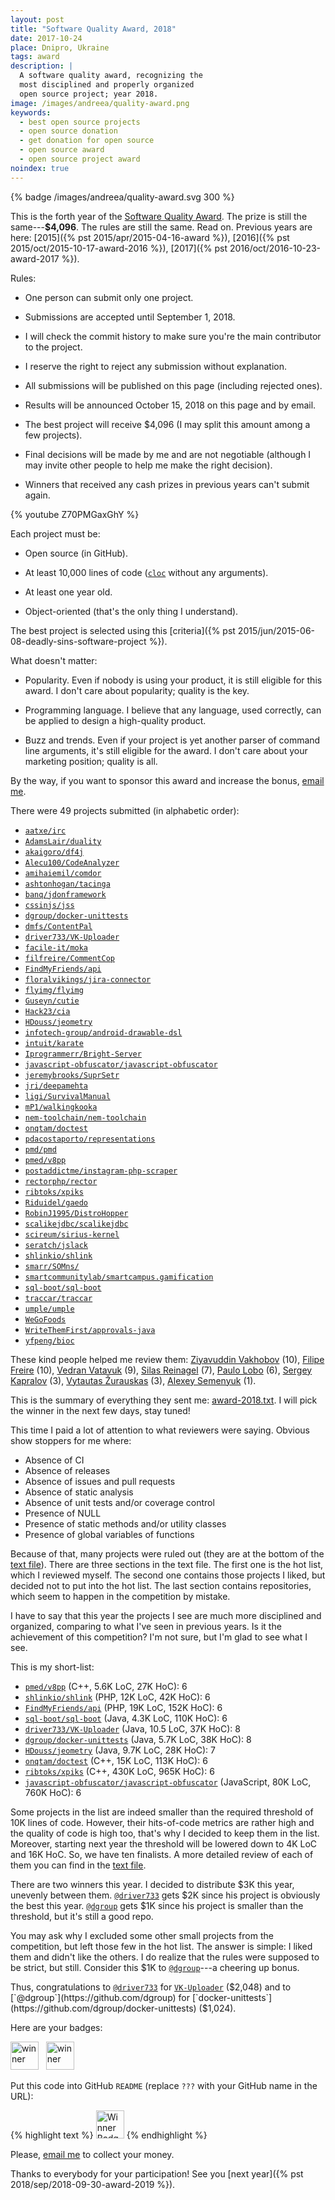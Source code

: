 ```yaml
---
layout: post
title: "Software Quality Award, 2018"
date: 2017-10-24
place: Dnipro, Ukraine
tags: award
description: |
  A software quality award, recognizing the
  most disciplined and properly organized
  open source project; year 2018.
image: /images/andreea/quality-award.png
keywords:
  - best open source projects
  - open source donation
  - get donation for open source
  - open source award
  - open source project award
noindex: true
---
```


{% badge /images/andreea/quality-award.svg 300 %}

This is the forth year of the
[Software Quality Award](/award.html). The prize
is still the same---**$4,096**.
The rules are still the same. Read on.
Previous years are here:
[2015]({% pst 2015/apr/2015-04-16-award %}),
[2016]({% pst 2015/oct/2015-10-17-award-2016 %}),
[2017]({% pst 2016/oct/2016-10-23-award-2017 %}).

<!--more-->

Rules:

  * One person can submit only one project.

  * Submissions are accepted until September 1, 2018.

  * I will check the commit history to make sure you're the main contributor to the project.

  * I reserve the right to reject any submission without explanation.

  * All submissions will be published on this page (including rejected ones).

  * Results will be announced October 15, 2018 on this page and by email.

  * The best project will receive $4,096 (I may split this amount among a few projects).

  * Final decisions will be made by me and are not negotiable
    (although I may invite other people to help me make the right decision).

  * Winners that received any cash prizes in previous years can't submit again.

{% youtube Z70PMGaxGhY %}

Each project must be:

  * Open source (in GitHub).

  * At least 10,000 lines of code ([`cloc`](https://www.npmjs.com/package/cloc) without any arguments).

  * At least one year old.

  * Object-oriented (that's the only thing I understand).

The best project is selected using this [criteria]({% pst 2015/jun/2015-06-08-deadly-sins-software-project %}).

What doesn't matter:

  * Popularity. Even if nobody is using your
    product, it is still eligible for this award. I don't care about
    popularity; quality is the key.

  * Programming language. I believe that any language, used correctly,
    can be applied to design a high-quality product.

  * Buzz and trends. Even if your project is yet another parser of command
    line arguments, it's still eligible for the award. I don't care about
    your marketing position; quality is all.

By the way, if you want to sponsor this award and increase the bonus,
[email me](mailto:me@yegor256.com).

There were 49 projects submitted (in alphabetic order):

  * [`aatxe/irc`](https://github.com/aatxe/irc)
  * [`AdamsLair/duality`](https://github.com/AdamsLair/duality)
  * [`akaigoro/df4j`](https://github.com/akaigoro/df4j)
  * [`Alecu100/CodeAnalyzer`](https://github.com/Alecu100/CodeAnalyzer)
  * [`amihaiemil/comdor`](https://github.com/amihaiemil/comdor)
  * [`ashtonhogan/tacinga`](https://github.com/ashtonhogan/tacinga)
  * [`banq/jdonframework`](https://github.com/banq/jdonframework)
  * [`cssinjs/jss`](https://github.com/cssinjs/jss)
  * [`dgroup/docker-unittests`](https://github.com/dgroup/docker-unittests)
  * [`dmfs/ContentPal`](https://github.com/dmfs/ContentPal)
  * [`driver733/VK-Uploader`](https://github.com/driver733/VK-Uploader)
  * [`facile-it/moka`](https://github.com/facile-it/moka)
  * [`filfreire/CommentCop`](https://github.com/filfreire/CommentCop)
  * [`FindMyFriends/api`](https://github.com/FindMyFriends/api)
  * [`floralvikings/jira-connector`](https://github.com/floralvikings/jira-connector)
  * [`flyimg/flyimg`](https://github.com/flyimg/flyimg)
  * [`Guseyn/cutie`](https://github.com/Guseyn/cutie)
  * [`Hack23/cia`](https://github.com/Hack23/cia)
  * [`HDouss/jeometry`](https://github.com/HDouss/jeometry)
  * [`infotech-group/android-drawable-dsl`](https://github.com/infotech-group/android-drawable-dsl)
  * [`intuit/karate`](https://github.com/intuit/karate)
  * [`Iprogrammerr/Bright-Server`](https://github.com/Iprogrammerr/Bright-Server)
  * [`javascript-obfuscator/javascript-obfuscator`](https://github.com/javascript-obfuscator/javascript-obfuscator)
  * [`jeremybrooks/SuprSetr`](https://github.com/jeremybrooks/SuprSetr)
  * [`jri/deepamehta`](https://github.com/jri/deepamehta)
  * [`ligi/SurvivalManual`](https://github.com/ligi/SurvivalManual)
  * [`mP1/walkingkooka`](https://github.com/mP1/walkingkooka)
  * [`nem-toolchain/nem-toolchain`](https://github.com/nem-toolchain/nem-toolchain)
  * [`onqtam/doctest`](https://github.com/onqtam/doctest)
  * [`pdacostaporto/representations`](https://github.com/pdacostaporto/representations)
  * [`pmd/pmd`](https://github.com/pmd/pmd/)
  * [`pmed/v8pp`](https://github.com/pmed/v8pp)
  * [`postaddictme/instagram-php-scraper`](https://github.com/postaddictme/instagram-php-scraper)
  * [`rectorphp/rector`](https://github.com/rectorphp/rector)
  * [`ribtoks/xpiks`](https://github.com/ribtoks/xpiks)
  * [`Riduidel/gaedo`](https://github.com/Riduidel/gaedo)
  * [`RobinJ1995/DistroHopper`](https://github.com/RobinJ1995/DistroHopper)
  * [`scalikejdbc/scalikejdbc`](https://github.com/scalikejdbc/scalikejdbc)
  * [`scireum/sirius-kernel`](https://github.com/scireum/sirius-kernel)
  * [`seratch/jslack`](https://github.com/seratch/jslack)
  * [`shlinkio/shlink`](https://github.com/shlinkio/shlink)
  * [`smarr/SOMns/`](https://github.com/smarr/SOMns/)
  * [`smartcommunitylab/smartcampus.gamification`](https://github.com/smartcommunitylab/smartcampus.gamification)
  * [`sql-boot/sql-boot`](https://github.com/sql-boot/sql-boot)
  * [`traccar/traccar`](https://github.com/traccar/traccar)
  * [`umple/umple`](https://github.com/umple/umple)
  * [`WeGoFoods`](https://github.com/WeGoFoods)
  * [`WriteThemFirst/approvals-java`](https://github.com/WriteThemFirst/approvals-java)
  * [`yfpeng/bioc`](https://github.com/yfpeng/bioc)

These kind people helped me review them:
[Ziyavuddin Vakhobov](https://github.com/ZiyaVakhobov) (10),
[Filipe Freire](https://github.com/filfreire) (10),
[Vedran Vatavuk](https://github.com/Vatavuk) (9),
[Silas Reinagel](https://www.silasreinagel.com/) (7),
[Paulo Lobo](https://github.com/paulodamaso) (6),
[Sergey Kapralov](https://pragmaticobjects.com/) (3),
[Vytautas Žurauskas](https://twitter.com/vzurauskas) (3),
[Alexey Semenyuk](https://github.com/alex-semenyuk) (1).

This is the summary of everything they sent me:
[award-2018.txt](/txt/2018/award-2018.txt). I will pick the winner in
the next few days, stay tuned!

This time I paid a lot of attention to what reviewers were saying. Obvious
show stoppers for me where:

  * Absence of CI
  * Absence of releases
  * Absence of issues and pull requests
  * Absence of static analysis
  * Absence of unit tests and/or coverage control
  * Presence of NULL
  * Presence of static methods and/or utility classes
  * Presence of global variables of functions

Because of that, many projects were ruled out (they are at the bottom of the
[text file](/txt/2018/award-2018.txt)). There are three sections in the text file.
The first one is the hot list, which I reviewed myself. The second one contains
those projects I liked, but decided not to put into the hot list.
The last section contains repositories, which seem to happen in the competition by mistake.

I have to say that this year the projects I see are much more disciplined
and organized, comparing to what I've seen in previous years. Is it the
achievement of this competition? I'm not sure, but I'm glad to see what I see.

This is my short-list:

 * [`pmed/v8pp`](https://github.com/pmed/v8pp) (C++, 5.6K LoC, 27K HoC): 6
 * [`shlinkio/shlink`](https://github.com/shlinkio/shlink) (PHP, 12K LoC, 42K HoC): 6
 * [`FindMyFriends/api`](https://github.com/FindMyFriends/api) (PHP, 19K LoC, 152K HoC): 6
 * [`sql-boot/sql-boot`](https://github.com/sql-boot/sql-boot) (Java, 4.3K LoC, 110K HoC): 6
 * [`driver733/VK-Uploader`](https://github.com/driver733/VK-Uploader) (Java, 10.5 LoC, 37K HoC): 8
 * [`dgroup/docker-unittests`](https://github.com/dgroup/docker-unittests) (Java, 5.7K LoC, 38K HoC): 8
 * [`HDouss/jeometry`](https://github.com/HDouss/jeometry) (Java, 9.7K LoC, 28K HoC): 7
 * [`onqtam/doctest`](https://github.com/onqtam/doctest) (C++, 15K LoC, 113K HoC): 6
 * [`ribtoks/xpiks`](https://github.com/ribtoks/xpiks) (C++, 430K LoC, 965K HoC): 6
 * [`javascript-obfuscator/javascript-obfuscator`](https://github.com/javascript-obfuscator/javascript-obfuscator) (JavaScript, 80K LoC, 760K HoC): 6

Some projects in the list are indeed smaller than the required threshold
of 10K lines of code. However, their hits-of-code metrics are rather high
and the quality of code is high too, that's why I decided to keep them
in the list. Moreover, starting next year the threshold will be lowered down
to 4K LoC and 16K HoC. So, we have ten finalists. A more detailed review
of each of them you can find in the [text file](/txt/2018/award-2018.txt).

There are two winners this year. I decided to distribute $3K this year, unevenly
between them. [`@driver733`](https://github.com/driver733) gets $2K since
his project is obviously the best this year. [`@dgroup`](https://github.com/dgroup) gets
$1K since his project is smaller than the threshold, but it's still a good repo.

You may ask why I excluded some other small projects from the competition, but left
those few in the hot list. The answer is simple: I liked them and didn't like
the others. I do realize that the rules were supposed to be strict, but still.
Consider this $1K to [`@dgroup`](https://github.com/dgroup)---a cheering up bonus.

Thus, congratulations to
[`@driver733`](https://github.com/driver733) for [`VK-Uploader`](https://github.com/driver733/VK-Uploader) ($2,048)
and to
[`@dgroup`](https://github.com/dgroup) for [`docker-unittests`](https://github.com/dgroup/docker-unittests) ($1,024).

Here are your badges:

<img src="//www.yegor256.com/images/award/2018/winner-driver733.png" style="height:45px;" alt='winner'/>
&nbsp;
<img src="//www.yegor256.com/images/award/2018/winner-dgroup.png" style="height:45px;" alt='winner'/>

Put this code into GitHub `README` (replace `???` with your GitHub name in the URL):

{% highlight text %}
<a href="https://www.yegor256.com/2017/10/24/award-2018.html">
  <img src="//www.yegor256.com/images/award/2017/winner-???.png"
  style="height:45px;" alt='Winner Badge'/></a>
{% endhighlight %}

Please, [email me](mailto:yegor256@gmail.com) to collect your money.

Thanks to everybody for your participation! See you
[next year]({% pst 2018/sep/2018-09-30-award-2019 %}).

